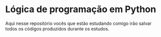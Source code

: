 # Lógica de programação em Python

Aqui nesse repositório vocês que estão estudando comigo irão salvar  
todos os códigos produzidos durante os estudos.
